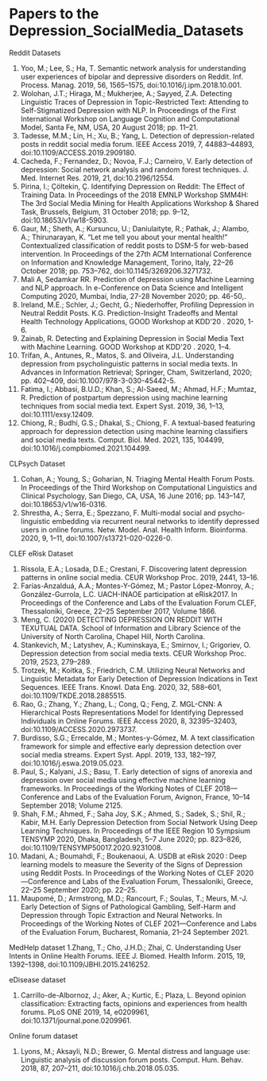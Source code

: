 # Papers to the Depression_SocialMedia_Datasets


Reddit Datasets

1. Yoo, M.; Lee, S.; Ha, T. Semantic network analysis for understanding user experiences of bipolar and depressive disorders on Reddit. Inf. Process. Manag. 2019, 56, 1565–1575, doi:10.1016/j.ipm.2018.10.001.
2. Wolohan, J.T.; Hiraga, M.; Mukherjee, A.; Sayyed, Z.A. Detecting Linguistic Traces of Depression in Topic-Restricted Text: Attending to Self-Stigmatized Depression with NLP. In Proceedings of the First International Workshop on Language Cognition and Computational Model, Santa Fe, NM, USA, 20 August 2018; pp. 11–21.
3.  Tadesse, M.M.; Lin, H.; Xu, B.; Yang, L. Detection of depression-related posts in reddit social media forum. IEEE Access 2019, 7, 44883–44893, doi:10.1109/ACCESS.2019.2909180.
4.	Cacheda, F.; Fernandez, D.; Novoa, F.J.; Carneiro, V. Early detection of depression: Social network analysis and random forest techniques. J. Med. Internet Res. 2019, 21, doi:10.2196/12554.
5.	Pirina, I.; Çöltekin, Ç. Identifying Depression on Reddit: The Effect of Training Data. In Proceedings of the 2018 EMNLP Workshop SMM4H: The 3rd Social Media Mining for Health Applications Workshop & Shared Task, Brussels, Belgium, 31 October 2018; pp. 9–12, doi:10.18653/v1/w18-5903. 
6.	Gaur, M.; Sheth, A.; Kursuncu, U.; Daniulaityte, R.; Pathak, J.; Alambo, A.; Thirunarayan, K. “Let me tell you about your mental health!” Contextualized classification of reddit posts to DSM-5 for web-based intervention. In Proceedings of the 27th ACM International Conference on Information and Knowledge Management, Torino, Italy, 22–26 October 2018; pp. 753–762, doi:10.1145/3269206.3271732.
7.	Mali A, Sedamkar RR. Prediction of depression using Machine Learning and NLP approach. In e-Conference on Data Science and Intelligent Computing 2020, Mumbai, India, 27-28 November 2020; pp. 46-50,.
8.	Ireland, M.E.; Schler, J.; Gecht, G.; Niederhoffer, Profiling Depression in Neutral Reddit Posts. K.G. Prediction-Insight Tradeoffs and Mental Health Technology Applications, GOOD Workshop at KDD'20 . 2020, 1-6.
9.	Zainab, R. Detecting and Explaining Depression in Social Media Text with Machine Learning. GOOD Workshop at KDD'20 . 2020, 1–4.
10.	Trifan, A., Antunes, R., Matos, S. and Oliveira, J.L. Understanding depression from psycholinguistic patterns in social media texts. In Advances in Information Retrieval; Springer, Cham, Switzerland, 2020; pp. 402–409, doi:10.1007/978-3-030-45442-5.
11.	Fatima, I.; Abbasi, B.U.D.; Khan, S.; Al-Saeed, M.; Ahmad, H.F.; Mumtaz, R. Prediction of postpartum depression using machine learning techniques from social media text. Expert Syst. 2019, 36, 1–13, doi:10.1111/exsy.12409.
12.	Chiong, R.; Budhi, G.S.; Dhakal, S.; Chiong, F. A textual-based featuring approach for depression detection using machine learning classifiers and social media texts. Comput. Biol. Med. 2021, 135, 104499, doi:10.1016/j.compbiomed.2021.104499.

CLPsych Dataset
1. Cohan, A.; Young, S.; Goharian, N. Triaging Mental Health Forum Posts. In Proceedings of the Third Workshop on Computational Linguistics and Clinical Psychology, San Diego, CA, USA, 16 June 2016; pp. 143–147, doi:10.18653/v1/w16-0316.
2. Shrestha, A.; Serra, E.; Spezzano, F. Multi-modal social and psycho-linguistic embedding via recurrent neural networks to identify depressed users in online forums. Netw. Model. Anal. Health Inform. Bioinforma. 2020, 9, 1–11, doi:10.1007/s13721-020-0226-0.

CLEF eRisk Dataset
1. Ríssola, E.A.; Losada, D.E.; Crestani, F. Discovering latent depression patterns in online social media. CEUR Workshop Proc. 2019, 2441, 13–16.
2. Farías-Anzalduá, A.A.; Montes-Y-Gómez, M.; Pastor López-Monroy, A.; González-Gurrola, L.C. UACH-INAOE participation at eRisk2017. In Proceedings of the Conference and Labs of the Evaluation Forum CLEF, Thessaloniki, Greece, 22–25 September 2017, Volume 1866.
3. Meng, C. (2020) DETECTING DEPRESSION ON REDDIT WITH TEXUTUAL DATA. School of Information and Library Science of the University of North Carolina, Chapel Hill, North Carolina.
4. Stankevich, M.; Latyshev, A.; Kuminskaya, E.; Smirnov, I.; Grigoriev, O. Depression detection from social media texts. CEUR Workshop Proc. 2019, 2523, 279–289.
5. Trotzek, M.; Koitka, S.; Friedrich, C.M. Utilizing Neural Networks and Linguistic Metadata for Early Detection of Depression Indications in Text Sequences. IEEE Trans. Knowl. Data Eng. 2020, 32, 588–601, doi:10.1109/TKDE.2018.2885515.
6. Rao, G.; Zhang, Y.; Zhang, L.; Cong, Q.; Feng, Z. MGL-CNN: A Hierarchical Posts Representations Model for Identifying Depressed Individuals in Online Forums. IEEE Access 2020, 8, 32395–32403, doi:10.1109/ACCESS.2020.2973737.
7. Burdisso, S.G.; Errecalde, M.; Montes-y-Gómez, M. A text classification framework for simple and effective early depression detection over social media streams. Expert Syst. Appl. 2019, 133, 182–197, doi:10.1016/j.eswa.2019.05.023.
8. Paul, S.; Kalyani, J.S.; Basu, T. Early detection of signs of anorexia and depression over social media using effective machine learning frameworks. In Proceedings of the Working Notes of CLEF 2018—Conference and Labs of the Evaluation Forum, Avignon, France, 10–14 September 2018; Volume 2125.
9. Shah, F.M.; Ahmed, F.; Saha Joy, S.K.; Ahmed, S.; Sadek, S.; Shil, R.; Kabir, M.H. Early Depression Detection from Social Network Using Deep Learning Techniques. In Proceedings of the IEEE Region 10 Sympsium TENSYMP 2020, Dhaka, Bangladesh, 5–7 June 2020; pp. 823–826, doi:10.1109/TENSYMP50017.2020.9231008.
10. Madani, A.; Boumahdi, F.; Boukenaoui, A. USDB at eRisk 2020 : Deep learning models to measure the Severity of the Signs of Depression using Reddit Posts. In Proceedings of the Working Notes of CLEF 2020—Conference and Labs of the Evaluation Forum, Thessaloniki, Greece, 22–25 September 2020; pp. 22–25.
11. Maupomé, D.; Armstrong, M.D.; Rancourt, F.; Soulas, T.; Meurs, M.-J. Early Detection of Signs of Pathological Gambling, Self-Harm and Depression through Topic Extraction and Neural Networks. In Proceedings of the Working Notes of CLEF 2021—Conference and Labs of the Evaluation Forum, Bucharest, Romania, 21–24 September 2021.


MedHelp dataset
1.Zhang, T.; Cho, J.H.D.; Zhai, C. Understanding User Intents in Online Health Forums. IEEE J. Biomed. Health Inform. 2015, 19, 1392–1398, doi:10.1109/JBHI.2015.2416252.

eDisease dataset
1. Carrillo-de-Albornoz, J.; Aker, A.; Kurtic, E.; Plaza, L. Beyond opinion classification: Extracting facts, opinions and experiences from health forums. PLoS ONE 2019, 14, e0209961, doi:10.1371/journal.pone.0209961.

Online forum dataset
1. Lyons, M.; Aksayli, N.D.; Brewer, G. Mental distress and language use: Linguistic analysis of discussion forum posts. Comput. Hum. Behav. 2018, 87, 207–211, doi:10.1016/j.chb.2018.05.035.
